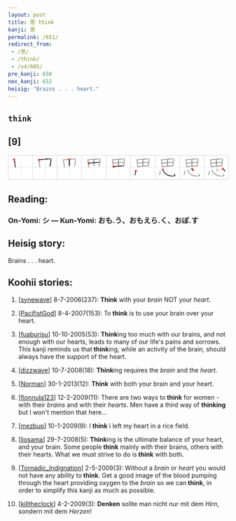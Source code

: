 ```yaml
---
layout: post
title: 思 think
kanji: 思
permalink: /651/
redirect_from:
 - /思/
 - /think/
 - /v4/605/
pre_kanji: 650
nex_kanji: 652
heisig: "Brains . . . heart."
---
```


## `think`

## [9]

<div class="stroke"><img src="../images/E6809D.png" /></div>

## Reading:

### On-Yomi: シ &mdash; Kun-Yomi: おも.う、おもえら.く、おぼ.す

## Heisig story:

Brains . . . heart.

## Koohii stories:

1) [<a href="http://kanji.koohii.com/profile/synewave">synewave</a>] 8-7-2006(237): <strong>Think</strong> with your <em>brain</em> NOT your <em>heart</em>.

2) [<a href="http://kanji.koohii.com/profile/PacifistGod">PacifistGod</a>] 8-4-2007(153): To<strong> think</strong> is to use your brain over your heart.

3) [<a href="http://kanji.koohii.com/profile/fuaburisu">fuaburisu</a>] 10-10-2005(53): <strong>Think</strong>ing too much with our brains, and not enough with our hearts, leads to many of our life&#039;s pains and sorrows. This kanji reminds us that<strong> think</strong>ing, while an activity of the brain, should always have the support of the heart.

4) [<a href="http://kanji.koohii.com/profile/dizzwave">dizzwave</a>] 10-7-2008(18): <strong>Think</strong>ing requires the <em>brain</em> and the <em>heart</em>.

5) [<a href="http://kanji.koohii.com/profile/Norman">Norman</a>] 30-1-2013(12): <strong>Think</strong> with both your brain and your heart.

6) [<a href="http://kanji.koohii.com/profile/fionnula123">fionnula123</a>] 12-2-2009(11): There are two ways to<strong> think</strong> for women - with their <em>brains</em> and with their <em>hearts</em>. Men have a third way of <strong>thinking</strong> but I won&#039;t mention that here...

7) [<a href="http://kanji.koohii.com/profile/mezbup">mezbup</a>] 10-1-2009(9): I<strong> think</strong> i left my heart in a rice field.

8) [<a href="http://kanji.koohii.com/profile/liosama">liosama</a>] 29-7-2008(5): <strong>Think</strong>ing is the ultimate balance of your heart, and your brain. Some people<strong> think</strong> mainly with their brains, others with their hearts. What we must strive to do is<strong> think</strong> with both.

9) [<a href="http://kanji.koohii.com/profile/Tornadic_Indignation">Tornadic_Indignation</a>] 2-5-2009(3): Without a <em>brain</em> or <em>heart</em> you would not have any ability to<strong> think</strong>. Get a good image of the blood pumping through the heart providing oxygen to the <em>brain</em> so we can<strong> think</strong>, in order to simplify this kanji as much as possible.

10) [<a href="http://kanji.koohii.com/profile/killtheclock">killtheclock</a>] 4-2-2009(3): <strong>Denken</strong> sollte man nicht nur mit dem <em>Hirn</em>, sondern mit dem <em>Herzen</em>!
